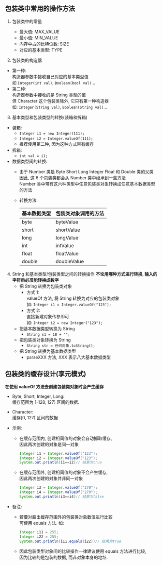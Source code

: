 ## 包装类中常用的操作方法
1. 包装类中的常量  
   - 最大值: MAX_VALUE
   - 最小值: MIN_VALUE
   - 内存中占的比特位数: SIZE
   - 对应的基本类型: TYPE
  
2. 包装类的构造器
- 第一种:  
  构造器参数中接收自己对应的基本类型值  
  如 `Integer(int val)`, `Boolean(bool val)`...
- 第二种:  
  构造器参数中接收的是 String 类型的值  
  但 Character 这个包装类除外, 它只有第一种构造器   
  如: `Integer(String val)`, `Boolean(String val)`...

3. 基本类型和包装类型的转换(装箱和拆箱)
- 装箱:  
  - `Integer i1 = new Integer(111);`
  - `Integer i2 = Integer.valueOf(111);`
  - 推荐使用第二种, 因为这种方式带有缓存
- 拆箱:  
  - `int val = i1;`
- 数据类型间的转换:  
  - 由于 Number 类是 Byte Short Long Integer Float 和 Double 类的父类  
    因此, 这 6 个包装类都会从 Number 类中继承到一些方法  
    Number 类中带有这六种类型中任意包装类对象转换成任意基本数据类型的方法
  - 转换方法:  
  
    基本数据类型| 包装类对象调用的方法  
    -|-  
    byte| byteValue
    short| shortValue
    long| longValue
    int| intValue
    float| floatValue
    double| doubleValue

4. String 和基本类型/包装类型之间的转换操作
   **不论用哪种方式进行转换, 输入的字符串必须能转换成数字**
   - 把 String 转换为包装类对象
     - 方式 1:   
       valueOf 方法, 将 String 转换为对应的包装类对象  
       如: `Integer i1 = Integer.valueOf("123");`
     - 方式 2:  
       直接新建对象传参即可  
       如: `Integer i2 = new Integer("123");`
   - 把基本数据类型转换为 String
     - `String s1 = 18 + "";`
   - 把包装类对象转换为 String
     - `String str = 任何对象.toString();`
   - 把 String 转换为基本数据类型
     - parseXXX 方法, XXX 表示八大基本数据类型


## 包装类的缓存设计(享元模式)
**在使用 valueOf 方法去创建包装类对象时会产生缓存**
- Byte, Short, Integer, Long:  
  缓存范围为 [-128, 127) 区间的数据.
- Character:  
  缓存[0, 127) 区间的数据

- 示例:  
  - 在缓存范围内, 创建相同值的对象会自动抓取缓存,  
    因此两次创建的对象是同一对象
    ```java
    Integer i1 = Integer.valueOf("123");
    Integer i2 = Integer.valueOf("123");
    System.out.println(i1==i2)// 结果为true
    ```
  - 在缓存范围外, 创建相同值的对象不会产生缓存,  
    因此两次创建的对象并非同一对象
    ```java
    Integer i3 = Integer.valueOf("270");
    Integer i4 = Integer.valueOf("270");
    System.out.println(i3==i4)// 结果为false
    ```
- 备注:  
  - 若要对超出缓存范围外的包装类对象数值进行比较  
    可使用 equals 方法.
    如: 
    ```java
    Integer i11 = 255;
    Integer i22 = 255;
    System.out.println(i11.equals(i22))// 结果为true
    ```
  - 因此包装类型对象间的比较操作一律建议使用 equals 方法进行比较,  
    因为比较的是包装的数据, 而非对象本身的地址.